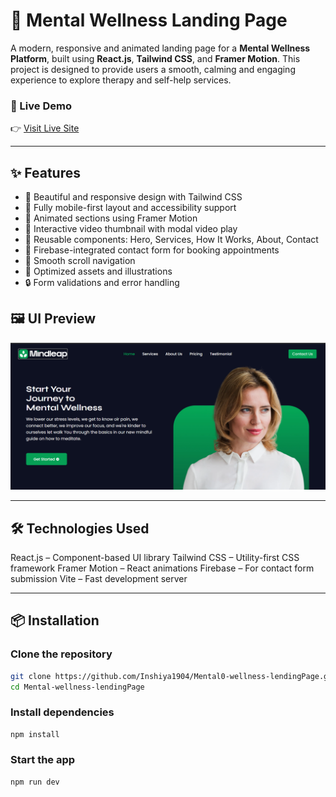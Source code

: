 # 🧠 Mental Wellness Landing Page

A modern, responsive and animated landing page for a **Mental Wellness Platform**, built using **React.js**, **Tailwind CSS**, and **Framer Motion**. This project is designed to provide users a smooth, calming and engaging experience to explore therapy and self-help services.

### 🔗 Live Demo
👉 [Visit Live Site](https://mental0-wellness-lending-page.vercel.app/)

---

## ✨ Features

- 🎨 Beautiful and responsive design with Tailwind CSS
- 🚀 Fully mobile-first layout and accessibility support
- 🔄 Animated sections using Framer Motion
- 🎥 Interactive video thumbnail with modal video play
- 🧾 Reusable components: Hero, Services, How It Works, About, Contact
- 📝 Firebase-integrated contact form for booking appointments
- 📍 Smooth scroll navigation
- 📸 Optimized assets and illustrations
- 🔒 Form validations and error handling

## 🖼️ UI Preview

![Project Screenshot](./public/Screenshot.png)

---

## 🛠️ Technologies Used

React.js – Component-based UI library
Tailwind CSS – Utility-first CSS framework
Framer Motion – React animations
Firebase – For contact form submission
Vite – Fast development server

---

## 📦 Installation

### Clone the repository

```bash
git clone https://github.com/Inshiya1904/Mental0-wellness-lendingPage.git
cd Mental-wellness-lendingPage
```

### Install dependencies

```bash
npm install
```

### Start the app

```bash
npm run dev
```
